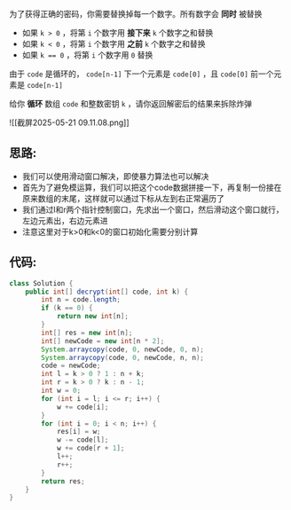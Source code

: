 
为了获得正确的密码，你需要替换掉每一个数字。所有数字会 **同时** 被替换

- 如果 `k > 0` ，将第 `i` 个数字用 **接下来** `k` 个数字之和替换
- 如果 `k < 0` ，将第 `i` 个数字用 **之前** `k` 个数字之和替换
- 如果 `k == 0` ，将第 `i` 个数字用 `0` 替换

由于 `code` 是循环的， `code[n-1]` 下一个元素是 `code[0]` ，且 `code[0]` 前一个元素是 `code[n-1]` 

给你 **循环** 数组 `code` 和整数密钥 `k` ，请你返回解密后的结果来拆除炸弹

![[截屏2025-05-21 09.11.08.png]]

## 思路:

- 我们可以使用滑动窗口解决，即使暴力算法也可以解决
- 首先为了避免模运算，我们可以把这个code数据拼接一下，再复制一份接在原来数组的末尾，这样就可以通过下标从左到右正常遍历了
- 我们通过l和r两个指针控制窗口，先求出一个窗口，然后滑动这个窗口就行，左边元素出，右边元素进
- 注意这里对于k>0和k<0的窗口初始化需要分别计算

## 代码:

```java
class Solution {
    public int[] decrypt(int[] code, int k) {
        int n = code.length;
        if (k == 0) {
            return new int[n];
        }
        int[] res = new int[n];
        int[] newCode = new int[n * 2];
        System.arraycopy(code, 0, newCode, 0, n);
        System.arraycopy(code, 0, newCode, n, n);
        code = newCode;
        int l = k > 0 ? 1 : n + k;
        int r = k > 0 ? k : n - 1;
        int w = 0;
        for (int i = l; i <= r; i++) {
            w += code[i];
        }
        for (int i = 0; i < n; i++) {
            res[i] = w;
            w -= code[l];
            w += code[r + 1];
            l++;
            r++;
        }
        return res;
    }
}
```
